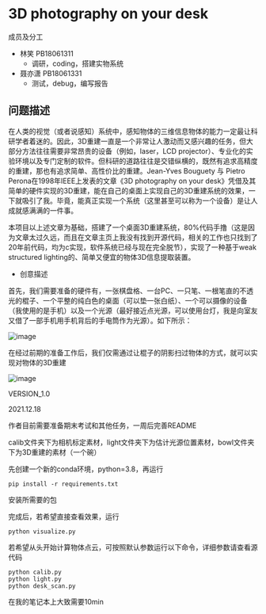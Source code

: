 # 3D photography on your desk

成员及分工
- 林笑 PB18061311
  - 调研，coding，搭建实物系统
- 聂亦潇 PB18061331
  - 测试，debug，编写报告


## 问题描述

在人类的视觉（或者说感知）系统中，感知物体的三维信息物体的能力一定最让科研学者着迷的。因此，3D重建一直是一个非常让人激动而又感兴趣的任务，但大部分方法往往需要非常昂贵的设备（例如，laser，LCD projector）、专业化的实验环境以及专门定制的软件。但科研的道路往往是交错纵横的，既然有追求高精度的重建，那也有追求简单、高性价比的重建。Jean-Yves Bouguety 与 Pietro Perona在1998年IEEE上发表的文章《3D photography on your desk》凭借及其简单的硬件实现的3D重建，能在自己的桌面上实现自己的3D重建系统的效果，一下就吸引了我。毕竟，能真正实现一个系统（这里甚至可以称为一个设备）是让人成就感满满的一件事。

本项目以上述文章为基础，搭建了一个桌面3D重建系统，80%代码手撸（这是因为文章太过久远，而且在文章主页上我没有找到开源代码，相关的工作也只找到了20年前代码，均为c实现，软件系统已经与现在完全脱节），实现了一种基于weak structured lighting的、简单又便宜的物体3D信息提取装置。

- 创意描述 

首先，我们需要准备的硬件有，一张棋盘格、一台PC、一只笔、一根笔直的不透光的棍子、一个平整的纯白色的桌面（可以垫一张白纸）、一个可以摄像的设备（我使用的是手机）以及一个光源（最好接近点光源，可以使用台灯，我是向室友又借了一部手机用手机背后的手电筒作为光源）。如下所示：


![image](https://github.com/USTC-Computer-Vision-2021/project-cv_lx-nyx/blob/main/img/1.PNG)

在经过前期的准备工作后，我们仅需通过让棍子的阴影扫过物体的方式，就可以实现对物体的3D重建

![image](https://github.com/USTC-Computer-Vision-2021/project-cv_lx-nyx/blob/main/img/2.gif)



VERSION_1.0 

2021.12.18

作者目前需要准备期末考试和其他任务，一周后完善README

calib文件夹下为相机标定素材，light文件夹下为估计光源位置素材，bowl文件夹下为3D重建的素材（一个碗）

先创建一个新的conda环境，python=3.8，再运行

    pip install -r requirements.txt
    
安装所需要的包

完成后，若希望直接查看效果，运行

    python visualize.py 

若希望从头开始计算物体点云，可按照默认参数运行以下命令，详细参数请查看源代码

    python calib.py
    python light.py
    python desk_scan.py
    
    
在我的笔记本上大致需要10min
